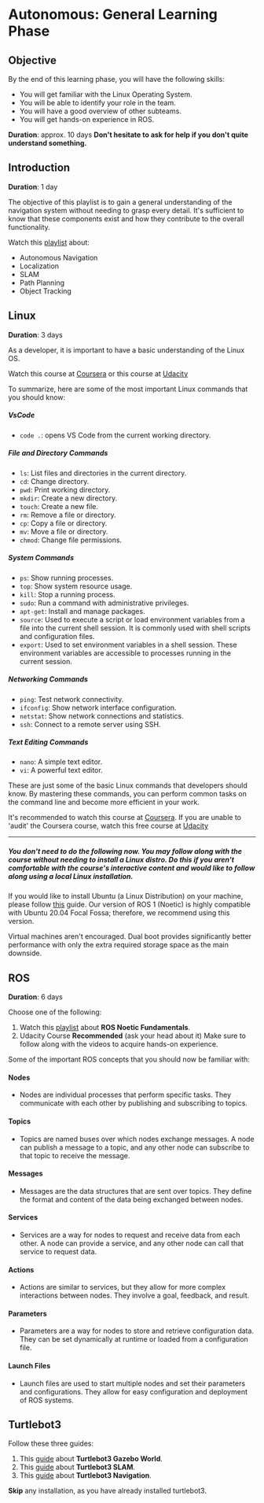 # Autonomous: General Learning Phase

## Objective

By the end of this learning phase, you will have the following skills:

* You will get familiar with the Linux Operating System.
* You will be able to identify your role in the team.
* You will have a good overview of other subteams.
* You will get hands-on experience in ROS.

**Duration**: approx. 10 days
**Don't hesitate to ask for help if you don't quite understand something.**

## Introduction

**Duration**: 1 day

The objective of this playlist is to gain a general understanding of the navigation system without needing to grasp every detail. It's sufficient to know that these components exist and how they contribute to the overall functionality.

Watch this [playlist](https://www.youtube.com/playlist?list=PLn8PRpmsu08rLRGrnF-S6TyGrmcA2X7kg) about:

* Autonomous Navigation
* Localization
* SLAM
* Path Planning
* Object Tracking

## Linux

**Duration**: 3 days

As a developer, it is important to have a basic understanding of the Linux OS.

Watch this course at [Coursera](https://www.coursera.org/learn/codio-unix-system-basics) or this course at [Udacity](https://www.udacity.com/course/shell-workshop--ud206)

To summarize, here are some of the most important Linux commands that you should know:

##### VsCode

* `code .`: opens VS Code from the current working directory.

##### File and Directory Commands

- `ls`: List files and directories in the current directory.
- `cd`: Change directory.
- `pwd`: Print working directory.
- `mkdir`: Create a new directory.
- `touch`: Create a new file.
- `rm`: Remove a file or directory.
- `cp`: Copy a file or directory.
- `mv`: Move a file or directory.
- `chmod`: Change file permissions.

##### System Commands

- `ps`: Show running processes.
- `top`: Show system resource usage.
- `kill`: Stop a running process.
- `sudo`: Run a command with administrative privileges.
- `apt-get`: Install and manage packages.
- `source`: Used to execute a script or load environment variables from a file into the current shell session. It is commonly used with shell scripts and configuration files.
- `export`: Used to set environment variables in a shell session. These environment variables are accessible to processes running in the current session.

##### Networking Commands

- `ping`: Test network connectivity.
- `ifconfig`: Show network interface configuration.
- `netstat`: Show network connections and statistics.
- `ssh`: Connect to a remote server using SSH.

##### Text Editing Commands

- `nano`: A simple text editor.
- `vi`: A powerful text editor.

These are just some of the basic Linux commands that developers should know. By mastering these commands, you can perform common tasks on the command line and become more efficient in your work.

It's recommended to watch this course at [Coursera](https://www.coursera.org/learn/codio-unix-system-basics).
If you are unable to 'audit' the Coursera course, watch this free course at [Udacity](https://www.udacity.com/course/shell-workshop--ud206)

---

##### *You don't need to do the following now. You may follow along with the course without needing to install a Linux distro. Do this if you aren't comfortable with the course's interactive content and would like to follow along using a local Linux installation.*

If you would like to install Ubuntu (a Linux Distribution) on your machine, please follow [this](https://www.youtube.com/watch?v=Z-Hv9hOaKso&t=576s) guide. Our version of ROS 1 (Noetic) is highly compatible with Ubuntu 20.04 Focal Fossa; therefore, we recommend using this version. 

Virtual machines aren't encouraged. Dual boot provides significantly better performance with only the extra required storage space as the main downside.

## ROS

**Duration**: 6 days

Choose one of the following:

1. Watch this [playlist](https://www.youtube.com/playlist?list=PLLSegLrePWgIbIrA4iehUQ-impvIXdd9Q) about **ROS Noetic Fundamentals**.
2. Udacity Course **Recommended** (ask your head about it)
Make sure to follow along with the videos to acquire hands-on experience.

Some of the important ROS concepts that you should now be familiar with:

#### Nodes

* Nodes are individual processes that perform specific tasks. They communicate with each other by publishing and subscribing to topics.

#### Topics

* Topics are named buses over which nodes exchange messages. A node can publish a message to a topic, and any other node can subscribe to that topic to receive the message.

#### Messages

* Messages are the data structures that are sent over topics. They define the format and content of the data being exchanged between nodes.

#### Services

* Services are a way for nodes to request and receive data from each other. A node can provide a service, and any other node can call that service to request data.

#### Actions

* Actions are similar to services, but they allow for more complex interactions between nodes. They involve a goal, feedback, and result.

#### Parameters

* Parameters are a way for nodes to store and retrieve configuration data. They can be set dynamically at runtime or loaded from a configuration file.

#### Launch Files

* Launch files are used to start multiple nodes and set their parameters and configurations. They allow for easy configuration and deployment of ROS systems.

## Turtlebot3

Follow these three guides:

1. This [guide](https://emanual.robotis.com/docs/en/platform/turtlebot3/simulation/) about **Turtlebot3 Gazebo World**.
2. This [guide](https://emanual.robotis.com/docs/en/platform/turtlebot3/slam_simulation/) about **Turtlebot3 SLAM**.
3. This [guide](https://emanual.robotis.com/docs/en/platform/turtlebot3/slam_simulation/) about **Turtlebot3 Navigation**.

**Skip** any installation, as you have already installed turtlebot3.

